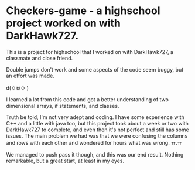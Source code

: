 # Checkers-game - a highschool project worked on with DarkHawk727.

This is a project for highschool that I worked on with DarkHawk727, a classmate and close friend. 

Double jumps don't work and some aspects of the code seem buggy, but an effort was made. 

d(ㅇㅂㅇ )


  I learned a lot from this code and got a better understanding of two dimensional arrays, if statements, and classes.
  
  Truth be told, I'm not very adept and coding. I have some experience with C++ and a little with java too, but this project took about a week or two with DarkHawk727 to complete, and even then it's not perfect and still has some issues. The main problem we had was that we were confusing the columns and rows with each other and wondered for hours what was wrong. ㅠ.ㅠ
  
  We managed to push pass it though, and this was our end result. Nothing remarkable, but a great start, at least in my eyes. 
